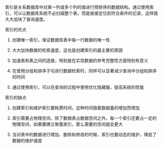索引是关系数据库中对某一列或多个列的值进行预排序的数据结构。通过使用索引，可以让数据库系统不必扫描整个表，而是直接定位到符合条件的记录，这样就大大加快了查询速度。

索引的优点

1. 创建唯一索引，保证数据库表中每一行数据的唯一性

2. 大大加快数据的检索速度，这也是创建索引的最主要的原因

3. 加速表和表之间的连接，特别是在实现数据的参考完整性方面特别有意义

4. 在使用分组和排序子句进行数据检索时，同样可以显著减少查询中分组和排序的时间

5. 通过使用索引，可以在查询的过程中使用优化隐藏器，提高系统的性能

索引的缺点

1. 创建索引和维护索引要耗费时间，这种时间随着数据量的增加而增加

2. 索引需要占物理空间，除了数据表占数据空间之外，每一个索引还要占一定的物理空间，如果要建立聚簇索引，那么需要的空间就会更大

3. 当对表中的数据进行增加、删除和修改的时候，索引也要动态的维护，降低了数据的维护速度